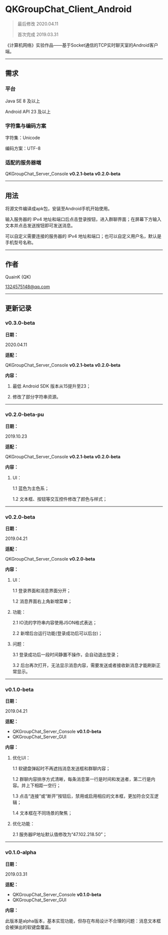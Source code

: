 # QKGroupChat_Client_Android

> 最后修改 2020.04.11
>
> 首次完成 2019.03.31

《计算机网络》实验作品——基于Socket通信的TCP实时聊天室的Android客户端。

---

## 需求

### 平台

Java SE 8 及以上

Android API 23 及以上

### 字符集与编码方案

字符集：Unicode

编码方案：UTF-8

### 适配的服务器端

QKGroupChat_Server_Console **v0.2.1-beta** **v0.2.0-beta**

---

## 用法

将源文件编译成apk包，安装至Android手机开始使用。

输入服务器的 IPv4 地址和端口后点击登录按钮，进入群聊界面；在屏幕下方输入文本并点击发送按钮即可发送消息。

可以自定义需要连接的服务器的 IPv4 地址和端口；也可以自定义用户名，默认是手机型号名称。

---

## 作者

QuainK (QK)

1324575148@qq.com

---

## 更新记录

### v0.3.0-beta

**日期：**

2020.04.11

**适配：**

QKGroupChat_Server_Console **v0.2.1-beta** **v0.2.0-beta**

**内容：**

1. 最低 Android SDK 版本从15提升至23；

2. 修改了部分字符串资源。

---

### v0.2.0-beta-pu

**日期：**

2019.10.23

**适配：**

QKGroupChat_Server_Console **v0.2.1-beta** **v0.2.0-beta**

**内容：**

1. UI：

    1.1 蓝色为主色系；

    1.2 文本框、按钮等交互控件修改了颜色与样式；

---

### v0.2.0-beta

**日期：**

2019.04.21

**适配：**

QKGroupChat_Server_Console **v0.2.0-beta**

**内容：**

1. UI：

    1.1 登录界面和消息界面分开；

    1.2 消息界面右上角新增菜单；

2. 功能：

    2.1 IO流的字符串内容使用JSON格式表达；

    2.2 新增后台运行功能(登录成功后可以后台)；

3. 问题：

    3.1 登录成功后一段时间静置不操作，会自动退出登录；

    3.2 后台再次打开，无法显示消息内容，需要发送或者接收新消息才能刷新正常显示。

---

### v0.1.0-beta

**日期：**

2019.04.21

**适配：**

* QKGroupChat_Server_Console **v0.1.0-beta** 
* QKGroupChat_Server_GUI

**内容：**

1. 优化UI：

    1.1 软键盘弹起时不再遮挡消息发送框和群聊内容；

    1.2 群聊内容排序方式清晰，每条消息第一行是时间和发送者，第二行是内容。并上下相距一空行；

    1.3 点击“连接”或“断开”按钮后，禁用或启用相应的文本框，更加符合交互逻辑；

    1.4 文本框在不同场景的聚焦；

2. 优化功能：

    2.1 服务器IP地址默认值修改为“47.102.218.50”；

---

### v0.1.0-alpha

**日期：**

2019.03.31

**适配：**

* QKGroupChat_Server_Console **v0.1.0-beta** 
* QKGroupChat_Server_GUI

**内容：**

此版本是alpha版本，基本实现功能，但存在布局设计不合理的问题：消息文本框会被弹出的软键盘覆盖。
